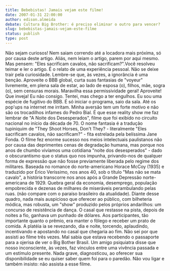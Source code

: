 ```yaml
---
title: Bebebistas! Jamais vejam este filme!
date: 2007-01-31 22:00:00
author: edison.almeida
debate: Cultura Big Brother: é preciso eliminar o outro para vencer?
slug: bebebistas-jamais-vejam-este-filme
status: publish 
type: post
---
```


Não sejam curiosos! Nem saiam correndo até a locadora mais próxima, só por causa deste artigo. Aliás, nem leiam o artigo, parem por aqui mesmo. Mas pensem: "Eles sacrificam cavalos, não sacrificam?".Você resolveu teimar e ler o artigo. É o relato de uma experiência pessoal. Não se deixe trair pela curiosidade. Lembre-se que, às vezes, a ignorância é uma benção. Aproveite o BBB global, curta suas fantasias de "voyeur" livremente, em plena sala de estar, ao lado de esposa (o), filhos, mãe, sogra (o), sem censuras morais. Maravilha essa permissividade geral! Aproveite! Que inveja! Eu não consigo. Tentei, mas chego a ter engulhos. Eu sou uma espécie de fugitivo do BBB. É só iniciar o programa, saio da sala. Até os pop'ups na internet me irritam. Minha aversão tem um forte motivo e não são os trocadilhos infames do Pedro Bial. É que esse reality show me faz lembrar de "A Noite dos Desesperados", filme que foi exibido no circuito nacional no início da década de 70. O nome fantasia é a tradução tupiniquim de "They Shoot Horses, Don't They? - literalmente "Eles sacrificam cavalos, não sacrificam?" - fita estrelada pela belíssima Jane Fonda. O filme fez enorme sucesso nos meios intelectuais paulistanos não por causa das deprimentes cenas de degradação humana, mas porque nos anos de chumbo vivíamos uma cotidiana "noite dos desesperados" - dado o obscurantismo que o status quo nos impunha, privando-nos de qualquer forma de expressão que não fosse previamente liberada pelo regime dos militares. Baseada no romance do norte-americano Horace McCoy (1935) e traduzido por Érico Veríssimo, nos anos 40, sob o título "Mas não se mata cavalo", a história transcorre nos anos após a Grande Depressão norte-americana de 1929. Quebra geral da economia, desemprego, população empobrecida e dezenas de milhares de miseráveis perambulando pelas ruas. (não compare com o paraíso brasileiro da atualidade). Diante desse quadro, nada mais auspicioso que oferecer ao público, com bilheteria módica, mas robusta, um "show" produzido pelos próprios andarilhos: um concurso de resistência de dança. O casal que restasse na pista, depois de noites a fio, ganhava um punhado de dólares. Aos participantes, tão importante quanto o prêmio, era manter o fôlego e receber um prato de comida. A platéia ia se revezando, dia e noite, torcendo, aplaudindo, incentivando e apostando no casal que chegaria ao fim. Não sei por que assisti ao filme três vezes. Mal sabia que estava recebendo o passaporte para a ojerisa de ver o Big Bother Brasil. Um amigo psiquiatra disse que nosso inconsciente, às vezes, faz vínculos entre uma vivência passada e um estímulo presente. Nada grave, diagnosticou, ao oferecer sua disponibilidade se eu quiser saber quem foi para o paredão. Não vou ligar e também insisto: não assista a esse filme.
